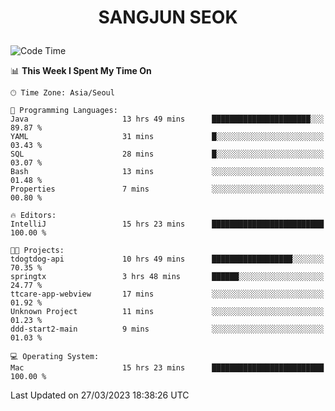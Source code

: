 <h1>
 <p align="center">
   SANGJUN SEOK
 </p>
</h1>

<!--START_SECTION:waka-->
![Code Time](http://img.shields.io/badge/Code%20Time-2%2C359%20hrs%2027%20mins-blue)

📊 **This Week I Spent My Time On** 

```text
🕑︎ Time Zone: Asia/Seoul

💬 Programming Languages: 
Java                     13 hrs 49 mins      ██████████████████████░░░   89.87 % 
YAML                     31 mins             █░░░░░░░░░░░░░░░░░░░░░░░░   03.43 % 
SQL                      28 mins             █░░░░░░░░░░░░░░░░░░░░░░░░   03.07 % 
Bash                     13 mins             ░░░░░░░░░░░░░░░░░░░░░░░░░   01.48 % 
Properties               7 mins              ░░░░░░░░░░░░░░░░░░░░░░░░░   00.80 % 

🔥 Editors: 
IntelliJ                 15 hrs 23 mins      █████████████████████████   100.00 % 

🐱‍💻 Projects: 
tdogtdog-api             10 hrs 49 mins      ██████████████████░░░░░░░   70.35 % 
springtx                 3 hrs 48 mins       ██████░░░░░░░░░░░░░░░░░░░   24.77 % 
ttcare-app-webview       17 mins             ░░░░░░░░░░░░░░░░░░░░░░░░░   01.92 % 
Unknown Project          11 mins             ░░░░░░░░░░░░░░░░░░░░░░░░░   01.23 % 
ddd-start2-main          9 mins              ░░░░░░░░░░░░░░░░░░░░░░░░░   01.03 % 

💻 Operating System: 
Mac                      15 hrs 23 mins      █████████████████████████   100.00 % 
```


 Last Updated on 27/03/2023 18:38:26 UTC
<!--END_SECTION:waka-->
